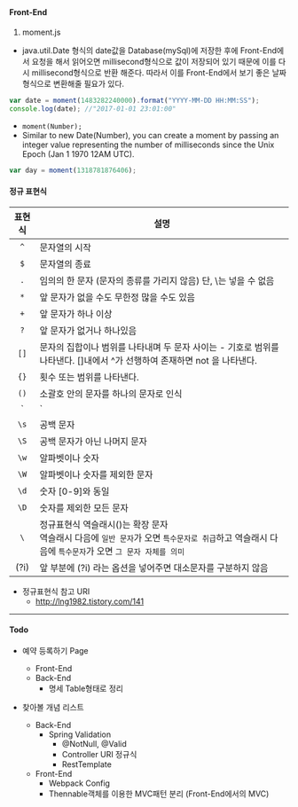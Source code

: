 ##

#### Front-End
1. moment.js

- java.util.Date 형식의 date값을 Database(mySql)에 저장한 후에 Front-End에서 요청을 해서 읽어오면 millisecond형식으로 값이 저장되어 있기 때문에 이를 다시 millisecond형식으로 반환 해준다. 따라서 이를 Front-End에서 보기 좋은 날짜 형식으로 변환해줄 필요가 있다.

```js
var date = moment(1483282240000).format("YYYY-MM-DD HH:MM:SS");
console.log(date); //"2017-01-01 23:01:00"
```

- `moment(Number);`
- Similar to new Date(Number), you can create a moment by passing an integer value representing the number of milliseconds since the Unix Epoch (Jan 1 1970 12AM UTC).

```js
var day = moment(1318781876406);
```

#### 정규 표현식

|표현식   |설명   |
|:----:|----|
|`^`    |문자열의 시작   |
|`$`    |문자열의 종료   |
|`.`    |임의의 한 문자 (문자의 종류를 가리지 않음) 단, \는 넣을 수 없음   |
|`*`    |앞 문자가 없을 수도 무한정 많을 수도 있음   |
|`+`    |앞 문자가 하나 이상   |
|`?`    |앞 문자가 없거나 하나있음   |
|`[]`   |문자의 집합이나 범위를 나타내며 두 문자 사이는 - 기호로 범위를      나타낸다. []내에서 ^가 선행하여 존재하면 not 을 나타낸다.   |
|`{}`   |횟수 또는 범위를 나타낸다.   |
|`()`   |소괄호 안의 문자를 하나의 문자로 인식   |
|`|`    |패턴 안에서 or 연산을 수행할 때 사용   |
|`\s`   |공백 문자   |
|`\S`   |공백 문자가 아닌 나머지 문자   |
|`\w`   |알파벳이나 숫자   |
|`\W`   |알파벳이나 숫자를 제외한 문자   |
|`\d`   |숫자 [0-9]와 동일   |
|`\D`   |숫자를 제외한 모든 문자   |
|`\`    |정규표현식 역슬래시(\)는 확장 문자 </br> 역슬래시 다음에 `일반 문자`가 오면 `특수문자로 취급`하고 역슬래시 다음에 `특수문자`가 오면 `그 문자 자체를 의미`      |
|(?i)   |앞 부분에 (?i) 라는 옵션을 넣어주면 대소문자를 구분하지 않음       |

- 정규표현식 참고 URI
    - http://lng1982.tistory.com/141

---

#### Todo
- 예약 등록하기 Page
    - Front-End
    - Back-End
        - 명세 Table형태로 정리

- 찾아볼 개념 리스트
    - Back-End
        - Spring Validation
            - @NotNull, @Valid
            - Controller URI 정규식
            - RestTemplate
    - Front-End
        - Webpack Config
        - Thennable객체를 이용한 MVC패턴 분리 (Front-End에서의 MVC)

